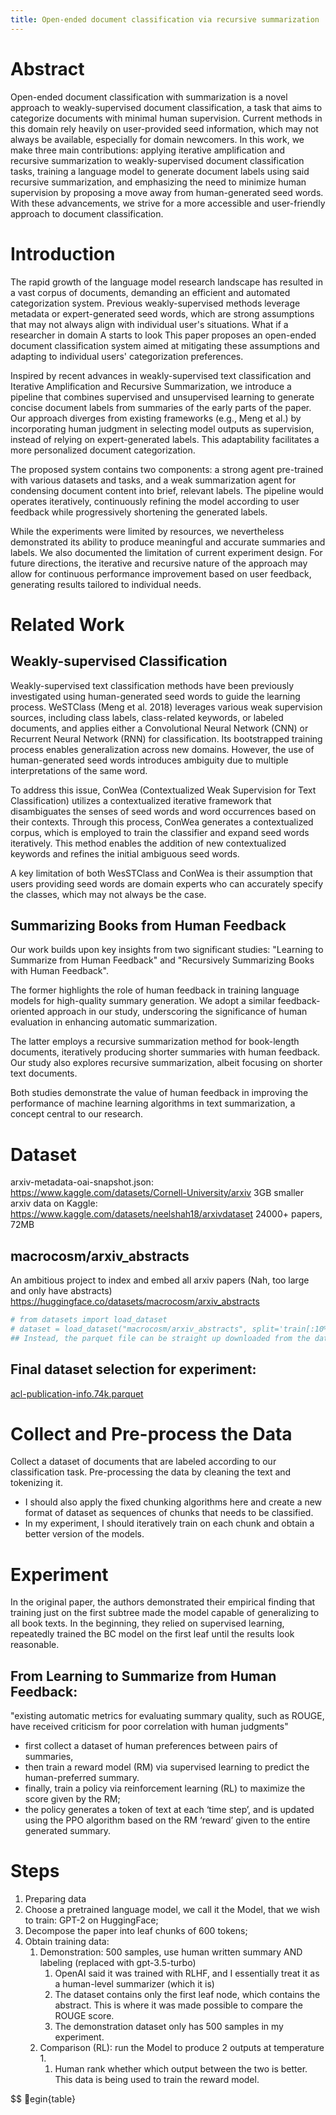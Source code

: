 ```yaml
---
title: Open-ended document classification via recursive summarization
---
```

# Abstract
Open-ended document classification with summarization is a novel approach to weakly-supervised document classification, a task that aims to categorize documents with minimal human supervision. Current methods in this domain rely heavily on user-provided seed information, which may not always be available, especially for domain newcomers. In this work, we make three main contributions: applying iterative amplification and recursive summarization to weakly-supervised document classification tasks, training a language model to generate document labels using said recursive summarization, and emphasizing the need to minimize human supervision by proposing a move away from human-generated seed words. With these advancements, we strive for a more accessible and user-friendly approach to document classification.
# Introduction
The rapid growth of the language model research landscape has resulted in a vast corpus of documents, demanding an efficient and automated categorization system. Previous weakly-supervised methods leverage metadata or expert-generated seed words, which are strong assumptions that may not always align with individual user's situations. What if a researcher in domain A starts to look This paper proposes an open-ended document classification system aimed at mitigating these assumptions and adapting to individual users' categorization preferences.

Inspired by recent advances in weakly-supervised text classification and Iterative Amplification and Recursive Summarization, we introduce a pipeline that combines supervised and unsupervised learning to generate concise document labels from summaries of the early parts of the paper. Our approach diverges from existing frameworks (e.g., Meng et al.) by incorporating human judgment in selecting model outputs as supervision, instead of relying on expert-generated labels. This adaptability facilitates a more personalized document categorization.

The proposed system contains two components: a strong agent pre-trained with various datasets and tasks, and a weak summarization agent for condensing document content into brief, relevant labels. The pipeline would operates iteratively, continuously refining the model according to user feedback while progressively shortening the generated labels.

While the experiments were limited by resources, we nevertheless demonstrated its ability to produce meaningful and accurate summaries and labels. We also documented the limitation of current experiment design. For future directions, the iterative and recursive nature of the approach may allow for continuous performance improvement based on user feedback, generating results tailored to individual needs.
# Related Work
## Weakly-supervised Classification
Weakly-supervised text classification methods have been previously investigated using human-generated seed words to guide the learning process. WeSTClass (Meng et al. 2018) leverages various weak supervision sources, including class labels, class-related keywords, or labeled documents, and applies either a Convolutional Neural Network (CNN) or Recurrent Neural Network (RNN) for classification. Its bootstrapped training process enables generalization across new domains. However, the use of human-generated seed words introduces ambiguity due to multiple interpretations of the same word.

To address this issue, ConWea (Contextualized Weak Supervision for Text Classification) utilizes a contextualized iterative framework that disambiguates the senses of seed words and word occurrences based on their contexts. Through this process, ConWea generates a contextualized corpus, which is employed to train the classifier and expand seed words iteratively. This method enables the addition of new contextualized keywords and refines the initial ambiguous seed words. 

A key limitation of both WesSTClass and ConWea is their assumption that users providing seed words are domain experts who can accurately specify the classes, which may not always be the case.

## Summarizing Books from Human Feedback
Our work builds upon key insights from two significant studies: "Learning to Summarize from Human Feedback" and "Recursively Summarizing Books with Human Feedback".

The former highlights the role of human feedback in training language models for high-quality summary generation. We adopt a similar feedback-oriented approach in our study, underscoring the significance of human evaluation in enhancing automatic summarization.

The latter employs a recursive summarization method for book-length documents, iteratively producing shorter summaries with human feedback. Our study also explores recursive summarization, albeit focusing on shorter text documents.

Both studies demonstrate the value of human feedback in improving the performance of machine learning algorithms in text summarization, a concept central to our research.


# Dataset
arxiv-metadata-oai-snapshot.json: https://www.kaggle.com/datasets/Cornell-University/arxiv 3GB
smaller arxiv data on Kaggle: https://www.kaggle.com/datasets/neelshah18/arxivdataset 24000+ papers, 72MB
## macrocosm/arxiv_abstracts
An ambitious project to index and embed all arxiv papers
(Nah, too large and only have abstracts)
https://huggingface.co/datasets/macrocosm/arxiv_abstracts
```Python
# from datasets import load_dataset  
# dataset = load_dataset("macrocosm/arxiv_abstracts", split='train[:10%]')  
## Instead, the parquet file can be straight up downloaded from the dataset hub.
```

## Final dataset selection for experiment:
[acl-publication-info.74k.parquet](https://paperswithcode.com/dataset/acl-anthology-corpus-with-full-text)


# Collect and Pre-process the Data
Collect a dataset of documents that are labeled according to our classification task. Pre-processing the data by cleaning the text and tokenizing it.
- I should also apply the fixed chunking algorithms here and create a new format of dataset as sequences of chunks that needs to be classified.
- In my experiment, I should iteratively train on each chunk and obtain a better version of the models.

# Experiment
In the original paper, the authors demonstrated their empirical finding that training just on the first subtree made the model capable of generalizing to all book texts.
In the beginning, they relied on supervised learning, repeatedly trained the BC model on the first leaf until the results look reasonable.

## From Learning to Summarize from Human Feedback: 
"existing automatic metrics for evaluating summary quality, such as ROUGE, have received criticism for poor correlation with human judgments"
- first collect a dataset of human preferences between pairs of summaries, 
- then train a reward model (RM) via supervised learning to predict the human-preferred summary. 
- finally, train a policy via reinforcement learning (RL) to maximize the score given by the RM; 
- the policy generates a token of text at each ‘time step’, and is updated using the PPO algorithm based on the RM ‘reward’ given to the entire generated summary.
# Steps
1. Preparing data
2. Choose a pretrained language model, we call it the Model, that we wish to train: GPT-2 on HuggingFace;
3. Decompose the paper into leaf chunks of 600 tokens;
4. Obtain training data:
	1. Demonstration: 500 samples, use human written summary AND labeling (replaced with gpt-3.5-turbo)
		1. OpenAI said it was trained with RLHF, and I essentially treat it as a human-level summarizer (which it is)
		2. The dataset contains only the first leaf node, which contains the abstract. This is where it was made possible to compare the ROUGE score.
		3. The demonstration dataset only has 500 samples in my experiment.
	2. Comparison (RL): run the Model to produce 2 outputs at temperature 1.
		1. Human rank whether which output between the two is better. This data is being used to train the reward model.


$$
egin{table} 
